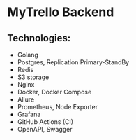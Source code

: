 # MyTrello Backend

## Technologies:

- Golang
- Postgres, Replication Primary-StandBy
- Redis
- S3 storage
- Nginx
- Docker, Docker Compose
- Allure
- Prometheus, Node Exporter
- Grafana
- GitHub Actions (CI)
- OpenAPI, Swagger
